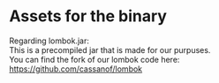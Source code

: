 # Assets for the binary
Regarding lombok.jar:  
This is a precompiled jar that is made for our purpuses.   
You can find the fork of our lombok code here: https://github.com/cassanof/lombok  
